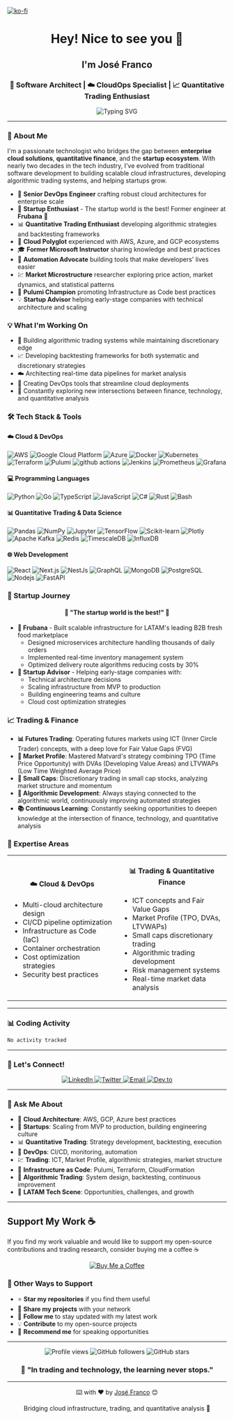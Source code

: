 [![ko-fi](https://www.ko-fi.com/img/githubbutton_sm.svg)](https://ko-fi.com/jefrnc)

<div align="center">
  <h1>Hey! Nice to see you 👋</h1>
  <h2>I'm José Franco</h2>
  <h3>🚀 Software Architect | ☁️ CloudOps Specialist | 📈 Quantitative Trading Enthusiast</h3>
</div>

<div align="center">
  <img src="https://readme-typing-svg.demolab.com?font=Fira+Code&pause=1000&color=2196F3&center=true&vCenter=true&width=435&lines=DevOps+Engineer+with+18%2B+years;Cloud+Architecture+Expert;Algorithmic+Trading+Developer;Infrastructure+as+Code+Advocate" alt="Typing SVG" />
</div>

---

### 🎯 About Me

I'm a passionate technologist who bridges the gap between **enterprise cloud solutions**, **quantitative finance**, and the **startup ecosystem**. With nearly two decades in the tech industry, I've evolved from traditional software development to building scalable cloud infrastructures, developing algorithmic trading systems, and helping startups grow.

- 🔭 **Senior DevOps Engineer** crafting robust cloud architectures for enterprise scale
- 🚀 **Startup Enthusiast** - The startup world is the best! Former engineer at **Frubana** 🥑
- 📊 **Quantitative Trading Enthusiast** developing algorithmic strategies and backtesting frameworks
- 🏢 **Cloud Polyglot** experienced with AWS, Azure, and GCP ecosystems
- 🎓 **Former Microsoft Instructor** sharing knowledge and best practices
- 🤖 **Automation Advocate** building tools that make developers' lives easier
- 💹 **Market Microstructure** researcher exploring price action, market dynamics, and statistical patterns
- 🌟 **Pulumi Champion** promoting Infrastructure as Code best practices
- 💡 **Startup Advisor** helping early-stage companies with technical architecture and scaling

### 💡 What I'm Working On

- 🔄 Building algorithmic trading systems while maintaining discretionary edge
- 📈 Developing backtesting frameworks for both systematic and discretionary strategies
- ☁️ Architecting real-time data pipelines for market analysis
- 🚀 Creating DevOps tools that streamline cloud deployments
- 🌟 Constantly exploring new intersections between finance, technology, and quantitative analysis

### 🛠️ Tech Stack & Tools

#### ☁️ Cloud & DevOps
<p>
  <img alt="AWS" src="https://img.shields.io/badge/-AWS-232F3E?style=flat-square&logo=amazon-aws&logoColor=white" />
  <img alt="Google Cloud Platform" src="https://img.shields.io/badge/-Google_Cloud_Platform-1a73e8?style=flat-square&logo=google-cloud&logoColor=white" />
  <img alt="Azure" src="https://img.shields.io/badge/-Azure-0089D0?style=flat-square&logo=microsoft-azure&logoColor=white" />
  <img alt="Docker" src="https://img.shields.io/badge/-Docker-46a2f1?style=flat-square&logo=docker&logoColor=white" />
  <img alt="Kubernetes" src="https://img.shields.io/badge/-Kubernetes-326CE5?style=flat-square&logo=kubernetes&logoColor=white" />
  <img alt="Terraform" src="https://img.shields.io/badge/-Terraform-7B42BC?style=flat-square&logo=terraform&logoColor=white" />
  <img alt="Pulumi" src="https://img.shields.io/badge/-Pulumi-8A3391?style=flat-square&logo=pulumi&logoColor=white" />
  <img alt="github actions" src="https://img.shields.io/badge/-Github_Actions-2088FF?style=flat-square&logo=github-actions&logoColor=white" />
  <img alt="Jenkins" src="https://img.shields.io/badge/-Jenkins-D24939?style=flat-square&logo=jenkins&logoColor=white" />
  <img alt="Prometheus" src="https://img.shields.io/badge/-Prometheus-E6522C?style=flat-square&logo=prometheus&logoColor=white" />
  <img alt="Grafana" src="https://img.shields.io/badge/-Grafana-F46800?style=flat-square&logo=grafana&logoColor=white" />
</p>

#### 💻 Programming Languages
<p>
  <img alt="Python" src="https://img.shields.io/badge/-Python-3776AB?style=flat-square&logo=python&logoColor=white" />
  <img alt="Go" src="https://img.shields.io/badge/-Go-00ADD8?style=flat-square&logo=go&logoColor=white" />
  <img alt="TypeScript" src="https://img.shields.io/badge/-TypeScript-007ACC?style=flat-square&logo=typescript&logoColor=white" />
  <img alt="JavaScript" src="https://img.shields.io/badge/-JavaScript-F7DF1E?style=flat-square&logo=javascript&logoColor=black" />
  <img alt="C#" src="https://img.shields.io/badge/-C%23-239120?style=flat-square&logo=c-sharp&logoColor=white" />
  <img alt="Rust" src="https://img.shields.io/badge/-Rust-000000?style=flat-square&logo=rust&logoColor=white" />
  <img alt="Bash" src="https://img.shields.io/badge/-Bash-4EAA25?style=flat-square&logo=gnu-bash&logoColor=white" />
</p>

#### 📊 Quantitative Trading & Data Science
<p>
  <img alt="Pandas" src="https://img.shields.io/badge/-Pandas-150458?style=flat-square&logo=pandas&logoColor=white" />
  <img alt="NumPy" src="https://img.shields.io/badge/-NumPy-013243?style=flat-square&logo=numpy&logoColor=white" />
  <img alt="Jupyter" src="https://img.shields.io/badge/-Jupyter-F37626?style=flat-square&logo=jupyter&logoColor=white" />
  <img alt="TensorFlow" src="https://img.shields.io/badge/-TensorFlow-FF6F00?style=flat-square&logo=tensorflow&logoColor=white" />
  <img alt="Scikit-learn" src="https://img.shields.io/badge/-Scikit_learn-F7931E?style=flat-square&logo=scikit-learn&logoColor=white" />
  <img alt="Plotly" src="https://img.shields.io/badge/-Plotly-3F4F75?style=flat-square&logo=plotly&logoColor=white" />
  <img alt="Apache Kafka" src="https://img.shields.io/badge/-Apache_Kafka-231F20?style=flat-square&logo=apache-kafka&logoColor=white" />
  <img alt="Redis" src="https://img.shields.io/badge/-Redis-DC382D?style=flat-square&logo=redis&logoColor=white" />
  <img alt="TimescaleDB" src="https://img.shields.io/badge/-TimescaleDB-FDB515?style=flat-square&logo=timescale&logoColor=black" />
  <img alt="InfluxDB" src="https://img.shields.io/badge/-InfluxDB-22ADF6?style=flat-square&logo=influxdb&logoColor=white" />
</p>

#### 🌐 Web Development
<p>
  <img alt="React" src="https://img.shields.io/badge/-React-45b8d8?style=flat-square&logo=react&logoColor=white" />
  <img alt="Next.js" src="https://img.shields.io/badge/-Next.js-000000?style=flat-square&logo=next.js&logoColor=white" />
  <img alt="NestJs" src="https://img.shields.io/badge/-NestJs-ea2845?style=flat-square&logo=nestjs&logoColor=white" />
  <img alt="GraphQL" src="https://img.shields.io/badge/-GraphQL-E10098?style=flat-square&logo=graphql&logoColor=white" />
  <img alt="MongoDB" src="https://img.shields.io/badge/-MongoDB-13aa52?style=flat-square&logo=mongodb&logoColor=white" />
  <img alt="PostgreSQL" src="https://img.shields.io/badge/-PostgreSQL-336791?style=flat-square&logo=postgresql&logoColor=white" />
  <img alt="Nodejs" src="https://img.shields.io/badge/-Nodejs-43853d?style=flat-square&logo=Node.js&logoColor=white" />
  <img alt="FastAPI" src="https://img.shields.io/badge/-FastAPI-009688?style=flat-square&logo=fastapi&logoColor=white" />
</p>

### 🚀 Startup Journey

<div align="center">
  <h4>💚 "The startup world is the best!" 💚</h4>
</div>

- **🥑 Frubana** - Built scalable infrastructure for LATAM's leading B2B fresh food marketplace
  - Designed microservices architecture handling thousands of daily orders
  - Implemented real-time inventory management system
  - Optimized delivery route algorithms reducing costs by 30%
- **🌱 Startup Advisor** - Helping early-stage companies with:
  - Technical architecture decisions
  - Scaling infrastructure from MVP to production
  - Building engineering teams and culture
  - Cloud cost optimization strategies

### 📈 Trading & Finance

- **📊 Futures Trading**: Operating futures markets using ICT (Inner Circle Trader) concepts, with a deep love for Fair Value Gaps (FVG)
- **🎯 Market Profile**: Mastered Matvard's strategy combining TPO (Time Price Opportunity) with DVAs (Developing Value Areas) and LTVWAPs (Low Time Weighted Average Price)
- **💎 Small Caps**: Discretionary trading in small cap stocks, analyzing market structure and momentum
- **🤖 Algorithmic Development**: Always staying connected to the algorithmic world, continuously improving automated strategies
- **📚 Continuous Learning**: Constantly seeking opportunities to deepen knowledge at the intersection of finance, technology, and quantitative analysis

### 🎯 Expertise Areas

<table>
  <tr>
    <td align="center" width="50%">
      <h4>☁️ Cloud & DevOps</h4>
      <ul align="left">
        <li>Multi-cloud architecture design</li>
        <li>CI/CD pipeline optimization</li>
        <li>Infrastructure as Code (IaC)</li>
        <li>Container orchestration</li>
        <li>Cost optimization strategies</li>
        <li>Security best practices</li>
      </ul>
    </td>
    <td align="center" width="50%">
      <h4>📊 Trading & Quantitative Finance</h4>
      <ul align="left">
        <li>ICT concepts and Fair Value Gaps</li>
        <li>Market Profile (TPO, DVAs, LTVWAPs)</li>
        <li>Small caps discretionary trading</li>
        <li>Algorithmic trading development</li>
        <li>Risk management systems</li>
        <li>Real-time market data analysis</li>
      </ul>
    </td>
  </tr>
</table>

---

### 📊 Coding Activity

<!--START_SECTION:waka-->

```txt
No activity tracked
```

<!--END_SECTION:waka-->

---

### 🤝 Let's Connect!

<div align="center">
  <a href="https://linkedin.com/in/jefrnc" target="_blank">
    <img src="https://img.shields.io/badge/-LinkedIn-0077B5?style=for-the-badge&logo=linkedin&logoColor=white" alt="LinkedIn"/>
  </a>
  <a href="https://twitter.com/jefrnc" target="_blank">
    <img src="https://img.shields.io/badge/-Twitter-1DA1F2?style=for-the-badge&logo=twitter&logoColor=white" alt="Twitter"/>
  </a>
  <a href="mailto:your-email@example.com">
    <img src="https://img.shields.io/badge/-Email-D14836?style=for-the-badge&logo=gmail&logoColor=white" alt="Email"/>
  </a>
  <a href="https://dev.to/jefrnc" target="_blank">
    <img src="https://img.shields.io/badge/-Dev.to-0A0A0A?style=for-the-badge&logo=dev.to&logoColor=white" alt="Dev.to"/>
  </a>
</div>

---

### 💬 Ask Me About

- 🚀 **Cloud Architecture**: AWS, GCP, Azure best practices
- 🥑 **Startups**: Scaling from MVP to production, building engineering culture
- 📊 **Quantitative Trading**: Strategy development, backtesting, execution
- 🔧 **DevOps**: CI/CD, monitoring, automation
- 💹 **Trading**: ICT, Market Profile, algorithmic strategies, market structure
- 🌟 **Infrastructure as Code**: Pulumi, Terraform, CloudFormation
- 🤖 **Algorithmic Trading**: System design, backtesting, continuous improvement
- 💚 **LATAM Tech Scene**: Opportunities, challenges, and growth

---

##  Support My Work ☕

If you find my work valuable and would like to support my open-source contributions and trading research, consider buying me a coffee ☕

<div align="center">
  <a href="https://ko-fi.com/jefrnc" target="_blank">
    <img src="https://ko-fi.com/img/githubbutton_sm.svg" alt="Buy Me a Coffee" />
  </a>
</div>

### 🌟 Other Ways to Support

- ⭐ **Star my repositories** if you find them useful
- 🔄 **Share my projects** with your network
- 👥 **Follow me** to stay updated with my latest work
- 💡 **Contribute** to my open-source projects
- 📢 **Recommend me** for speaking opportunities

---

<div align="center">
  <img src="https://komarev.com/ghpvc/?username=jefrnc&label=Profile%20views&color=0e75b6&style=flat" alt="Profile views" />
  <img src="https://img.shields.io/github/followers/jefrnc?label=Followers&style=social" alt="GitHub followers" />
  <img src="https://img.shields.io/github/stars/jefrnc?label=GitHub%20Stars&style=social" alt="GitHub stars" />
</div>

<div align="center">
  <h3>💭 "In trading and technology, the learning never stops."</h3>
</div>

---

<div align="center">
  <p>⌨️ with ❤️ by <a href="https://github.com/jefrnc">José Franco</a> 😊</p>
  <p>Bridging cloud infrastructure, trading, and quantitative analysis 🚀</p>
</div>
